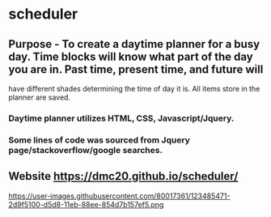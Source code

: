 # scheduler

## Purpose - To create a daytime planner for a busy day. Time blocks will know what part of the day you are in. Past time, present time, and future will
have different shades determining the time of day it is. All items store in the planner are saved.

### Daytime planner utilizes HTML, CSS, Javascript/Jquery.

### Some lines of code was sourced from Jquery page/stackoverflow/google searches. 

## Website https://dmc20.github.io/scheduler/

https://user-images.githubusercontent.com/80017361/123485471-2d9f5100-d5d8-11eb-88ee-854d7b157ef5.png
